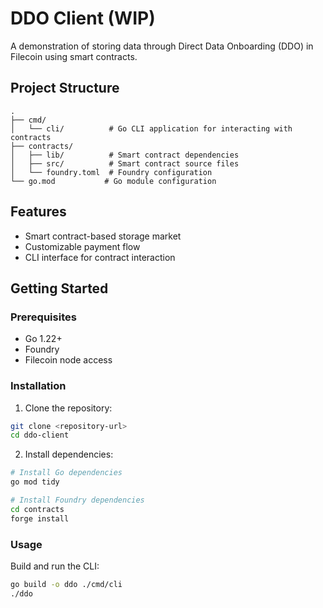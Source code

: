 # DDO Client (WIP)

A demonstration of storing data through Direct Data Onboarding (DDO) in Filecoin using smart contracts. 

## Project Structure

```
.
├── cmd/
│   └── cli/          # Go CLI application for interacting with contracts
├── contracts/
│   ├── lib/          # Smart contract dependencies
│   ├── src/          # Smart contract source files
│   └── foundry.toml  # Foundry configuration
└── go.mod           # Go module configuration
```

## Features

- Smart contract-based storage market
- Customizable payment flow
- CLI interface for contract interaction

## Getting Started

### Prerequisites

- Go 1.22+
- Foundry
- Filecoin node access

### Installation

1. Clone the repository:
```bash
git clone <repository-url>
cd ddo-client
```

2. Install dependencies:
```bash
# Install Go dependencies
go mod tidy

# Install Foundry dependencies
cd contracts
forge install
```

### Usage

Build and run the CLI:
```bash
go build -o ddo ./cmd/cli
./ddo
```
